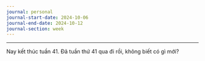 ```yaml
---
journal: personal
journal-start-date: 2024-10-06
journal-end-date: 2024-10-12
journal-section: week
---
```

---
Nay kết thúc tuần 41. Đã tuần thứ 41 qua đi rồi, không biết có gì mới?
